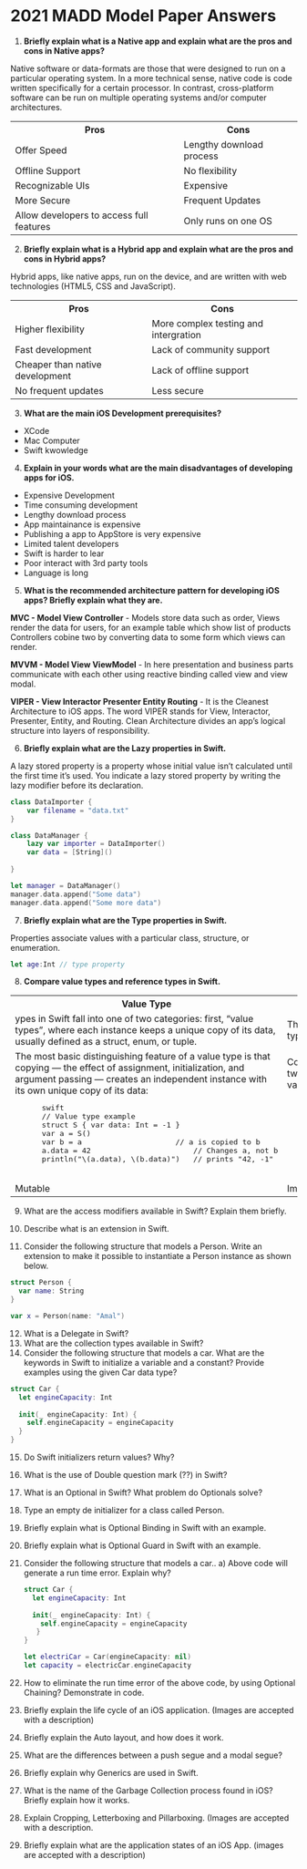 # 2021 MADD Model Paper Answers

1. **Briefly explain what is a Native app and explain what are the pros and cons in Native apps?** <br/>
  
  Native software or data-formats are those that were designed to run on a particular operating system. In a more technical sense, native code is code written            specifically for a certain processor. In contrast, cross-platform software can be run on multiple operating systems and/or computer architectures.
<table>
  <tr>
    <th>Pros</th>
    <th>Cons</th>
  </tr>
  
  <tr>
    <td>
      Offer Speed
    </td>
    <td>Lengthy download process</td>
  </tr>
  
  <tr>
    <td>
      Offline Support
    </td>
    <td>No flexibility</td>
  </tr>
  
  <tr>
    <td>
      Recognizable UIs
    </td>
    <td>Expensive</td>
  </tr>
  
  <tr>
    <td>
      More Secure
    </td>
    <td>Frequent Updates</td>
  </tr>
  
  <tr>
    <td>
      Allow developers to access full features
    </td>
    <td>Only runs on one OS</td>
  </tr>
</table>

2. **Briefly explain what is a Hybrid app and explain what are the pros and cons in Hybrid apps?**

Hybrid apps, like native apps, run on the device, and are written with web technologies (HTML5, CSS and JavaScript).

<table>
  <tr>
    <th>Pros</th>
    <th>Cons</th>
  </tr>
  
  <tr>
    <td>Higher flexibility</td>
    <td>More complex testing and intergration</td>
  </tr>
  
  <tr>
    <td>Fast development</td>
    <td>Lack of community support</td>
  </tr>
  
  <tr>
    <td>Cheaper than native development</td>
    <td>Lack of offline support</td>
  </tr>
  
  <tr>
    <td>No frequent updates</td>
    <td>Less secure</td>
  </tr>
</table>

3. **What are the main iOS Development prerequisites?** 

- XCode
- Mac Computer
- Swift kwowledge

4. **Explain in your words what are the main disadvantages of developing apps for iOS.**

  - Expensive Development
  - Time consuming development
  - Lengthy download process
  - App maintainance is expensive
  - Publishing a app to AppStore is very expensive
  - Limited talent developers
  - Swift is harder to lear
  - Poor interact with 3rd party tools
  - Language is long

5. **What is the recommended architecture pattern for developing iOS apps? Briefly explain what they are.**  

**MVC - Model View Controller** - Models store data such as order, Views render the data for users, for an example table which show list of products
Controllers cobine two by converting data to some form which views can render.

**MVVM - Model View ViewModel** - In here presentation and business parts communicate with each other using reactive binding called view and view modal.

**VIPER - View Interactor Presenter Entity Routing** - It is the Cleanest Architecture to iOS apps. The word VIPER stands for View, Interactor, Presenter, Entity, and Routing. Clean Architecture divides an app’s logical structure into layers of responsibility. 


6. **Briefly explain what are the Lazy properties in Swift.**

A lazy stored property is a property whose initial value isn’t calculated until the first time it’s used. You indicate a lazy stored property by writing the lazy modifier before its declaration.
```swift
class DataImporter {
    var filename = "data.txt"
}

class DataManager {
    lazy var importer = DataImporter()
    var data = [String]()
  
}

let manager = DataManager()
manager.data.append("Some data")
manager.data.append("Some more data")
```

7. **Briefly explain what are the Type properties in Swift.**
  
  Properties associate values with a particular class, structure, or enumeration.
  ```swift
  let age:Int // type property
  ```

8. **Compare value types and reference types in Swift.**

<table>
  <tr>
    <th>Value Type</th>
    <th>Reference Type</th>
  </tr>
  
  <tr>
    <td>ypes in Swift fall into one of two categories: first, “value types”, where each instance keeps a unique copy of its data, usually defined as a struct, enum, or tuple. </td>
    <td>The second, “reference types”, where instances share a single copy of the data, and the type is usually defined as a class.</td>
  </tr>
  
  <tr>
    <td>
      The most basic distinguishing feature of a value type is that copying — the effect of assignment, initialization, and argument passing — creates an independent instance with its own unique copy of its data:
      <pre>
      swift
      // Value type example
      struct S { var data: Int = -1 }
      var a = S()
      var b = a						// a is copied to b
      a.data = 42						// Changes a, not b
      println("\(a.data), \(b.data)")	// prints "42, -1"
      </pre>
    </td>
    <td>
      Copying a reference, on the other hand, implicitly creates a shared instance. After a copy, two variables then refer to a single instance of the data, so   modifying data in the second variable also affects the original, e.g.:
      <pre>
      swift
        // Reference type example
        class C { var data: Int = -1 }
        var x = C()
        var y = x						// x is copied to y
        x.data = 42						// changes the instance referred to by x (and y)
        println("\(x.data), \(y.data)")	// prints "42, 42"
      </pre>
    </td>
  </tr>
  
  <tr>
    <td>Mutable</td>
    <td>Immutable</td>
  </tr>
</table>



9. What are the access modifiers available in Swift? Explain them briefly. 

10. Describe what is an extension in Swift.

11. Consider the following structure that models a Person. Write an extension to make it possible to instantiate a Person instance as shown below.
```swift
struct Person {
  var name: String
}

var x = Person(name: "Amal")
```

12. What is a Delegate in Swift? 
13. What are the collection types available in Swift? 
14. Consider the following structure that models a car. What are the keywords in Swift to initialize a variable and a constant? Provide examples using the given Car data type?
```swift
struct Car {
  let engineCapacity: Int
  
  init(_ engineCapacity: Int) {
    self.engineCapacity = engineCapacity
  }
}
```
15. Do Swift initializers return values? Why?
16. What is the use of Double question mark (??) in Swift? 
17. What is an Optional in Swift? What problem do Optionals solve?
18. Type an empty de initializer for a class called Person.
19. Briefly explain what is Optional Binding in Swift with an example. 
20. Briefly explain what is Optional Guard in Swift with an example.
21. Consider the following structure that models a car..
    a) Above code will generate a run time error. Explain why?
    ```swift
    struct Car {
      let engineCapacity: Int
  
      init(_ engineCapacity: Int) {
        self.engineCapacity = engineCapacity
       }
    }
    
    let electriCar = Car(engineCapacity: nil)
    let capacity = electricCar.engineCapacity
    ```

22. How to eliminate the run time error of the above code, by using Optional Chaining? Demonstrate in code.
23. Briefly explain the life cycle of an iOS application. (Images are accepted with a description)
24. Briefly explain the Auto layout, and how does it work. 
25. What are the differences between a push segue and a modal segue? 

26. Briefly explain why Generics are used in Swift.

27. What is the name of the Garbage Collection process found in iOS? Briefly explain how it works. 

28. Explain Cropping, Letterboxing and Pillarboxing. (Images are accepted with a description.
 
29. Briefly explain what are the application states of an iOS App. (images are accepted with a description)

